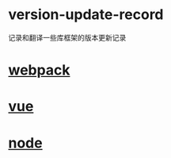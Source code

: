 # version-update-record
记录和翻译一些库框架的版本更新记录


# [webpack](./webpack/README.md)

# [vue](./vue/README.md)

# [node](./node/README.md)
